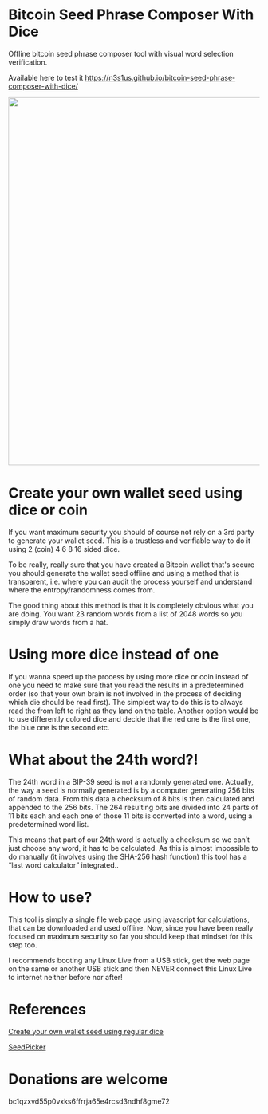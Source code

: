 # Bitcoin Seed Phrase Composer With Dice
Offline bitcoin seed phrase composer tool with visual word selection verification.

Available here to test it https://n3s1us.github.io/bitcoin-seed-phrase-composer-with-dice/

<p align="center">
  <img src="./preview.gif" width="738">
</p>

# Create your own wallet seed using dice or coin
If you want maximum security you should of course not rely on a 3rd party to generate your wallet seed. This is a trustless and verifiable way to do it using 2 (coin) 4 6 8 16 sided dice.

To be really, really sure that you have created a Bitcoin wallet that's secure you should generate the wallet seed offline and using a method that is transparent, i.e. where you can audit the process yourself and understand where the entropy/randomness comes from.

The good thing about this method is that it is completely obvious what you are doing. You want 23 random words from a list of 2048 words so you simply draw words from a hat.

# Using more dice instead of one
If you wanna speed up the process by using more dice or coin instead of one you need to make sure that you read the results in a predetermined order (so that your own brain is not involved in the process of deciding which die should be read first). The simplest way to do this is to always read the from left to right as they land on the table. Another option would be to use differently colored dice and decide that the red one is the first one, the blue one is the second etc.

# What about the 24th word?!
The 24th word in a BIP-39 seed is not a randomly generated one. Actually, the way a seed is normally generated is by a computer generating 256 bits of random data. From this data a checksum of 8 bits is then calculated and appended to the 256 bits. The 264 resulting bits are divided into 24 parts of 11 bits each and each one of those 11 bits is converted into a word, using a predetermined word list.

This means that part of our 24th word is actually a checksum so we can’t just choose any word, it has to be calculated. As this is almost impossible to do manually (it involves using the SHA-256 hash function) this tool has a “last word calculator” integrated..

# How to use?
This tool is simply a single file web page using javascript for calculations, that can be downloaded and used offline. Now, since you have been really focused on maximum security so far you should keep that mindset for this step too.

I recommends booting any Linux Live from a USB stick, get the web page on the same or another USB stick and then NEVER connect this Linux Live to internet neither before nor after!

# References
[Create your own wallet seed using regular dice](https://en.bitcoin.se/articles/create-your-own-wallet-seed-using-regular-dice) 

[SeedPicker](https://seedpicker.net/calculator/last-word.html)



# Donations are welcome

bc1qzxvd55p0vxks6ffrrja65e4rcsd3ndhf8gme72
